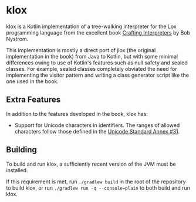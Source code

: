 # klox

klox is a Kotlin implementation of a tree-walking interpreter for the Lox programming
language from the excellent book [Crafting Interpreters](https://craftinginterpreters.com/)
by Bob Nystrom.

This implementation is mostly a direct port of jlox (the original implementation in the
book) from Java to Kotlin, but with some minimal differences owing to use of Kotlin's
features such as null safety and sealed classes. For example, sealed classes completely
obviated the need for implementing the visitor pattern and writing a class generator
script like the one used in the book.

## Extra Features

In addition to the features developed in the book, klox has:

- Support for Unicode characters in identifiers. The ranges of allowed characters follow
  those defined in the [Unicode Standard Annex #31](https://unicode.org/reports/tr31/).

## Building

To build and run klox, a sufficiently recent version of the JVM must be installed.

If this requirement is met, run `./gradlew build` in the root of the repository to build
klox, or run `./gradlew run -q --console=plain` to both build and run klox.
